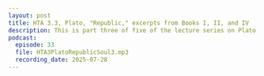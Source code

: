 ```yaml
---
layout: post
title: HTA 3.3, Plato, "Republic," excerpts from Books I, II, and IV
description: This is part three of five of the lecture series on Plato's "Republic," excerpts from Books I, II, and IV.
podcast:
  episode: 33
  file: HTA3PlatoRepublicSoul3.mp3
  recording_date: 2025-07-28
---
```

